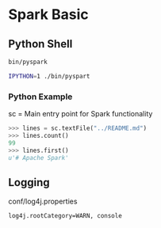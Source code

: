 # Spark Basic

## Python Shell

```bash
bin/pyspark
```

```bash
IPYTHON=1 ./bin/pyspart
```

### Python Example
sc = Main entry point for Spark functionality

```python
>>> lines = sc.textFile("../README.md")
>>> lines.count()
99
>>> lines.first()
u'# Apache Spark'
```

## Logging

conf/log4j.properties

```
log4j.rootCategory=WARN, console
```
